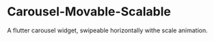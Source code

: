# Carousel-Movable-Scalable
A flutter carousel widget, swipeable horizontally withe scale animation.

